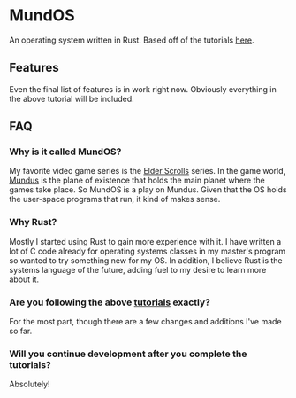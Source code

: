 # MundOS

An operating system written in Rust. Based off of the tutorials [here](https://os.phil-opp.com/).

## Features

Even the final list of features is in work right now. Obviously everything in the above tutorial will be included.

## FAQ

### Why is it called MundOS?

My favorite video game series is the [Elder Scrolls](https://elderscrolls.bethesda.net/) series. In the game world, [Mundus](https://en.uesp.net/wiki/Lore:Mundus) is the plane of existence that holds the main planet where the games take place. So MundOS is a play on Mundus. Given that the OS holds the user-space programs that run, it kind of makes sense.

### Why Rust?

Mostly I started using Rust to gain more experience with it. I have written a lot of C code already for operating systems classes in my master's program so wanted to try something new for my OS. In addition, I believe Rust is the systems language of the future, adding fuel to my desire to learn more about it.

### Are you following the above [tutorials](https://os.phil-opp.com/) exactly?

For the most part, though there are a few changes and additions I've made so far.

### Will you continue development after you complete the tutorials?

Absolutely!
